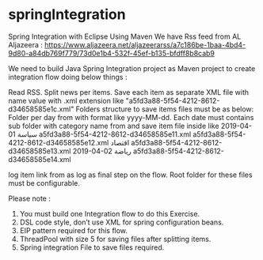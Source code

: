# springIntegration
Spring Integration with Eclipse Using Maven
We have Rss feed from AL Aljazeera : https://www.aljazeera.net/aljazeerarss/a7c186be-1baa-4bd4-9d80-a84db769f779/73d0e1b4-532f-45ef-b135-bfdff8b8cab9 

 

We need to build Java Spring Integration project as Maven project to create integration flow doing below things : 

Read RSS.
Split news per items. 
Save each item as separate XML file with name <guid> value with .xml extension like "a5fd3a88-5f54-4212-8612-d34658585e1c.xml"
Folders structure to save items files must be as below:
Folder per day from <pubDate> with format like  yyyy-MM-dd.
Each date must contains sub folder with category name from <category> and save item file inside like
2019-04-01
سياسة
a5fd3a88-5f54-4212-8612-d34658585e11.xml
a5fd3a88-5f54-4212-8612-d34658585e12.xml
اقتصاد
a5fd3a88-5f54-4212-8612-d34658585e13.xml
2019-04-02
رياضة
a5fd3a88-5f54-4212-8612-d34658585e14.xml
 
log item link from <link> as log as final step on the flow.
Root folder for these files must be configurable.

Please note :
1. You must build one Integration flow to do this Exercise.
2. DSL code style, don’t use XML for spring configuration beans.
3. EIP pattern required for this flow.
4. ThreadPool with size 5 for saving files after splitting items.
5. Spring integration File to save files required.
